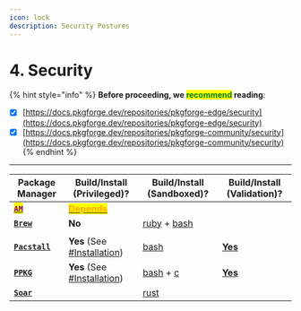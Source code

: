 ```yaml
---
icon: lock
description: Security Postures
---
```


# 4. Security

{% hint style="info" %}
**Before proceeding, we&#x20;**<mark style="color:green;">**recommend**</mark>**&#x20;reading**:&#x20;

* [x] [https://docs.pkgforge.dev/repositories/pkgforge-edge/security](https://docs.pkgforge.dev/repositories/pkgforge-edge/security)
* [x] [https://docs.pkgforge.dev/repositories/pkgforge-community/security](https://docs.pkgforge.dev/repositories/pkgforge-community/security)
{% endhint %}

***

<table data-header-hidden data-full-width="false"><thead><tr><th>Package Manager</th><th>Build/Install (Privileged)?</th><th>Build/Install (Sandboxed)?</th><th>Build/Install (Validation)?</th></tr></thead><tbody><tr><td><a href="https://github.com/ivan-hc/AM/tree/main/programs"><mark style="color:purple;"><strong><code>AM</code></strong></mark></a></td><td><a data-footnote-ref href="#user-content-fn-1"><mark style="color:orange;"><strong>Depends</strong></mark></a></td><td></td><td></td></tr><tr><td><a href="https://brew.sh/"><strong><code>Brew</code></strong></a></td><td><strong>No</strong></td><td><a href="https://github.com/Homebrew/brew/search?l=ruby">ruby</a> + <a href="https://github.com/Homebrew/brew/search?l=shell">bash</a></td><td></td></tr><tr><td></td><td></td><td></td><td></td></tr><tr><td><a href="https://github.com/pacstall"><strong><code>Pacstall</code></strong></a></td><td><strong>Yes</strong> (See <a href="https://github.com/pacstall/pacstall/blob/0b9659f5bb28de8fbcd921346619385a24199024/install.sh#L89">#Installation</a>)</td><td><a href="https://github.com/pacstall/pacstall/search?l=shell">bash</a></td><td><a href="https://github.com/pacstall/pacstall/blob/0b9659f5bb28de8fbcd921346619385a24199024/install.sh#L59"><strong>Yes</strong></a></td></tr><tr><td><a href="https://github.com/leleliu008/ppkg"><strong><code>PPKG</code></strong></a></td><td><strong>Yes</strong> (See <a href="https://github.com/leleliu008/ppkg/blob/ec2f8757f94776a0fe6c116c90ac18eddc21ef14/ppkg#L8574">#Installation</a>)</td><td><a href="https://github.com/leleliu008/ppkg/search?l=shell">bash</a> + <a href="https://github.com/leleliu008/ppkg/search?l=c">c</a></td><td><a href="https://github.com/leleliu008/ppkg/blob/ec2f8757f94776a0fe6c116c90ac18eddc21ef14/ppkg#L8823"><strong>Yes</strong></a></td></tr><tr><td><a href="https://github.com/pkgforge/soar"><strong><code>Soar</code></strong></a></td><td></td><td><a href="https://github.com/pkgforge/soar/search?l=rust">rust</a></td><td></td></tr></tbody></table>



[^1]: AM runs all build script with <mark style="color:red;">**sudo**</mark>\
    AppMan runs it as current user
